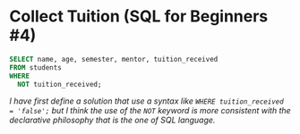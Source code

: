 # Collect Tuition (SQL for Beginners #4)
```sql
SELECT name, age, semester, mentor, tuition_received
FROM students 
WHERE 
  NOT tuition_received;
```
_I have first define a solution that use a syntax like `WHERE tuition_received = 'false';` but I think the use of the `NOT` keyword is more consistent with the declarative philosophy that is the one of SQL language._